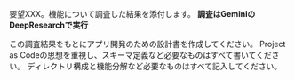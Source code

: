 

要望XXX。機能について調査した結果を添付します。
**調査はGeminiのDeepResearchで実行**

この調査結果をもとにアプリ開発のための設計書を作成してください。
Project as Codeの思想を重視し、スキーマ定義など必要なものはすべて書いてください。
ディレクトリ構成と機能分解など必要なものはすべて記入してください。